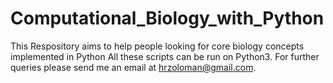 # Computational_Biology_with_Python
This Respository aims to help people looking for core biology concepts implemented in Python
All these scripts can be run on Python3.
For further queries please send me an email at hrzoloman@gmail.com.
